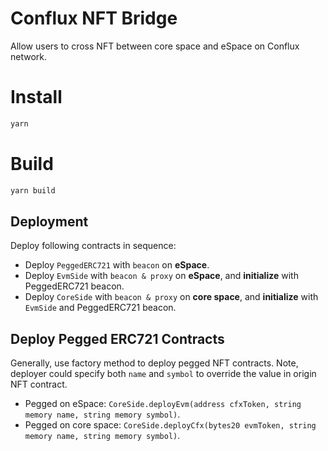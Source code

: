 # Conflux NFT Bridge
Allow users to cross NFT between core space and eSpace on Conflux network.

# Install

```bash
yarn
```

# Build

```bash
yarn build
```

## Deployment
Deploy following contracts in sequence:

- Deploy `PeggedERC721` with `beacon` on **eSpace**.
- Deploy `EvmSide` with `beacon & proxy` on **eSpace**, and **initialize** with PeggedERC721 beacon.
- Deploy `CoreSide` with `beacon & proxy` on **core space**, and **initialize** with `EvmSide` and PeggedERC721 beacon.

## Deploy Pegged ERC721 Contracts
Generally, use factory method to deploy pegged NFT contracts. Note, deployer could specify both `name` and `symbol` to override the value in origin NFT contract.

- Pegged on eSpace: `CoreSide.deployEvm(address cfxToken, string memory name, string memory symbol)`.
- Pegged on core space: `CoreSide.deployCfx(bytes20 evmToken, string memory name, string memory symbol)`.
